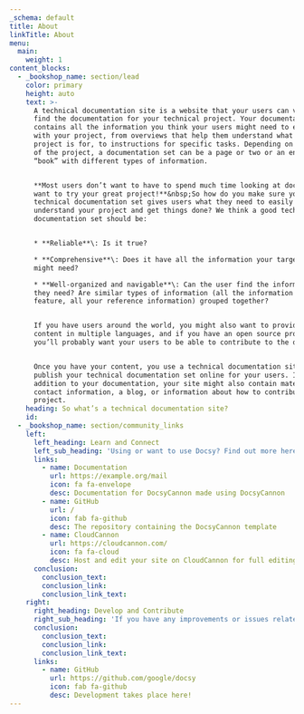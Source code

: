 ```yaml
---
_schema: default
title: About
linkTitle: About
menu:
  main:
    weight: 1
content_blocks:
  - _bookshop_name: section/lead
    color: primary
    height: auto
    text: >-
      A technical documentation site is a website that your users can visit to
      find the documentation for your technical project. Your documentation set
      contains all the information you think your users might need to engage
      with your project, from overviews that help them understand what the
      project is for, to instructions for specific tasks. Depending on the size
      of the project, a documentation set can be a page or two or an entire
      “book” with different types of information.


      **Most users don’t want to have to spend much time looking at docs - they
      want to try your great project!**&nbsp;So how do you make sure your
      technical documentation set gives users what they need to easily
      understand your project and get things done? We think a good technical
      documentation set should be:


      * **Reliable**\: Is it true?

      * **Comprehensive**\: Does it have all the information your target users
      might need?

      * **Well-organized and navigable**\: Can the user find the information
      they need? Are similar types of information (all the information about a
      feature, all your reference information) grouped together?


      If you have users around the world, you might also want to provide your
      content in multiple languages, and if you have an open source project,
      you’ll probably want your users to be able to contribute to the docs.


      Once you have your content, you use a technical documentation site to
      publish your technical documentation set online for your users. In
      addition to your documentation, your site might also contain material like
      contact information, a blog, or information about how to contribute to the
      project.
    heading: So what’s a technical documentation site?
    id:
  - _bookshop_name: section/community_links
    left:
      left_heading: Learn and Connect
      left_sub_heading: 'Using or want to use Docsy? Find out more here:'
      links:
        - name: Documentation
          url: https://example.org/mail
          icon: fa fa-envelope
          desc: Documentation for DocsyCannon made using DocsyCannon
        - name: GitHub
          url: /
          icon: fab fa-github
          desc: The repository containing the DocsyCannon template
        - name: CloudCannon
          url: https://cloudcannon.com/
          icon: fa fa-cloud
          desc: Host and edit your site on CloudCannon for full editing experience
      conclusion:
        conclusion_text:
        conclusion_link:
        conclusion_link_text:
    right:
      right_heading: Develop and Contribute
      right_sub_heading: 'If you have any improvements or issues related to DocsyCannon:'
      conclusion:
        conclusion_text:
        conclusion_link:
        conclusion_link_text:
      links:
        - name: GitHub
          url: https://github.com/google/docsy
          icon: fab fa-github
          desc: Development takes place here!
---
```

